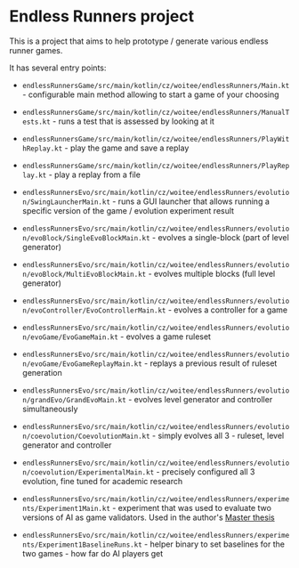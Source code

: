 
# Endless Runners project

This is a project that aims to help prototype / generate various endless runner games.

It has several entry points:

- `endlessRunnersGame/src/main/kotlin/cz/woitee/endlessRunners/Main.kt` - configurable main method allowing to start a game of your choosing
- `endlessRunnersGame/src/main/kotlin/cz/woitee/endlessRunners/ManualTests.kt` - runs a test that is assessed by looking at it
- `endlessRunnersGame/src/main/kotlin/cz/woitee/endlessRunners/PlayWithReplay.kt` - play the game and save a replay
- `endlessRunnersGame/src/main/kotlin/cz/woitee/endlessRunners/PlayReplay.kt` - play a replay from a file

- `endlessRunnersEvo/src/main/kotlin/cz/woitee/endlessRunners/evolution/SwingLauncherMain.kt` - runs a GUI launcher that allows running a specific version of the game / evolution experiment result

- `endlessRunnersEvo/src/main/kotlin/cz/woitee/endlessRunners/evolution/evoBlock/SingleEvoBlockMain.kt` - evolves a single-block (part of level generator)
- `endlessRunnersEvo/src/main/kotlin/cz/woitee/endlessRunners/evolution/evoBlock/MultiEvoBlockMain.kt` - evolves multiple blocks (full level generator)
- `endlessRunnersEvo/src/main/kotlin/cz/woitee/endlessRunners/evolution/evoController/EvoControllerMain.kt` - evolves a controller for a game
- `endlessRunnersEvo/src/main/kotlin/cz/woitee/endlessRunners/evolution/evoGame/EvoGameMain.kt` - evolves a game ruleset
- `endlessRunnersEvo/src/main/kotlin/cz/woitee/endlessRunners/evolution/evoGame/EvoGameReplayMain.kt` - replays a previous result of ruleset generation
- `endlessRunnersEvo/src/main/kotlin/cz/woitee/endlessRunners/evolution/grandEvo/GrandEvoMain.kt` - evolves level generator and controller simultaneously
- `endlessRunnersEvo/src/main/kotlin/cz/woitee/endlessRunners/evolution/coevolution/CoevolutionMain.kt` - simply evolves all 3 - ruleset, level generator and controller
- `endlessRunnersEvo/src/main/kotlin/cz/woitee/endlessRunners/evolution/coevolution/ExperimentalMain.kt` - precisely configured all 3 evolution, fine tuned for academic research

- `endlessRunnersEvo/src/main/kotlin/cz/woitee/endlessRunners/experiments/Experiment1Main.kt` - experiment that was used to evaluate two versions of AI as game validators. Used in the author's [Master thesis](https://dspace.cuni.cz/handle/20.500.11956/101879)
- `endlessRunnersEvo/src/main/kotlin/cz/woitee/endlessRunners/experiments/Experiment1BaselineRuns.kt` - helper binary to set baselines for the two games - how far do AI players get
